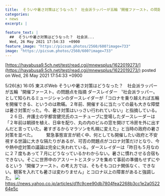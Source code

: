 ```yaml
---
title:  そういや暑さ対策はどうなった？　社会派ラッパーが五輪〝開催ファースト〟の問題点を指摘  
categories:
- news
excerpt: |
  
feature_text: |
  ##  そういや暑さ対策はどうなった？　社会派...
  Wed, 26 May 2021 17:54:33  +0900
feature_image: "https://picsum.photos/2560/600?image=733"
image: "https://picsum.photos/2560/600?image=733"
---
```


[https://hayabusa9.5ch.net/test/read.cgi/mnewsplus/1622019273/](https://hayabusa9.5ch.net/test/read.cgi/mnewsplus/1622019273/)
posted on Wed, 26 May 2021 17:54:33  +0900

<!--more-->

5/26(水) 16:05 東スポWeb そういや暑さ対策はどうなった？　社会派ラッパーが五輪〝開催ファースト〟の問題点を指摘 ダースレイダー 〝社会派ラッパー〟として知られるミュージシャンのダースレイダーが「コロナを乗り越えれば五輪を開催できる、というのは欺瞞。２年前、開催するに当たっての最も大きな障壁は暑さ対策だった。今、暑さ対策はいっさい行われていない」と指摘している。 　２６日、弁護士の宇都宮健児氏のユーチューブに登場したダースレーダーは「２年前は朝顔を植え、日傘を配り、丸の内のビルの窓を開けて冷房を外に出すんだと言っていた。暑すぎるからマラソンを札幌に変えた」と当時の政府の暑さ対策を並べた。 　 　緊急事態宣言が続く中、何としても開催したい政府と不安視する世論に大きな隔たりがあるが、可否の問題点がコロナ対策だけとなり、今や熱中症対策の議論は完全に失われている。ダースレイダーは「昨日も５月なのに２７度もあって７月にどうなっているかわからない。暑さに慣れさせる合宿もできない。そこに世界中のアスリートとスタッフを集めて事前の準備もせずにやるという〝開催ファースト〟の考え方では、そもそもコロナ関係なく、できない。観客を入れても暑さは変わりません」とコロナ以上の障害があると強調した。 ![](https://amd-pctr.c.yimg.jp/r/iwiz-amd/20210526-03212604-tospoweb-000-2-view.jpg) https://news.yahoo.co.jp/articles/d1fc9cee90db7804fea2268b3cc1e2a052264e5c
